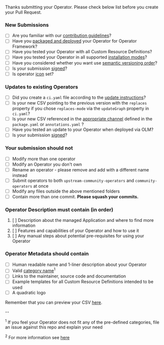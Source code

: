 Thanks submitting your Operator. Please check below list before you create your Pull Request.

### New Submissions

* [ ] Are you familiar with our [contribution guidelines](https://github.com/operator-framework/community-operators/blob/master/docs/contributing-via-pr.md)?
* [ ] Have you [packaged and deployed](https://github.com/operator-framework/community-operators/blob/master/docs/testing-operators.md) your Operator for Operator Framework?
* [ ] Have you tested your Operator with all Custom Resource Definitions?
* [ ] Have you tested your Operator in all supported [installation modes](https://github.com/operator-framework/operator-lifecycle-manager/blob/master/doc/design/building-your-csv.md#operator-metadata)?
* [ ] Have you considered whether you want use [semantic versioning order](https://github.com/operator-framework/community-operators/blob/master/docs/operator-ci-yaml.md#semver-mode)?
* [ ] Is your submission [signed](https://github.com/operator-framework/community-operators/blob/master/docs/contributing-prerequisites.md#sign-your-work)?
* [ ] Is operator [icon](https://github.com/operator-framework/community-operators/blob/master/docs/packaging-operator.md#operator-icon) set?

### Updates to existing Operators

* [ ] Did you create a `ci.yaml` file according to the [update instructions](https://github.com/operator-framework/community-operators/blob/master/docs/operator-ci-yaml.md)?
* [ ] Is your new CSV pointing to the previous version with the `replaces` property if you chose `replaces-mode` via the `updateGraph` property in `ci.yaml`?
* [ ] Is your new CSV referenced in the [appropriate channel](https://github.com/operator-framework/community-operators/blob/master/docs/packaging-operator.md#channels) defined in the `package.yaml` or `annotations.yaml` ?
* [ ] Have you tested an update to your Operator when deployed via OLM?
* [ ] Is your submission [signed](https://github.com/operator-framework/community-operators/blob/master/docs/contributing-prerequisites.md#sign-your-work)?

### Your submission should not

* [ ] Modify more than one operator
* [ ] Modify an Operator you don't own
* [ ] Rename an operator - please remove and add with a different name instead
* [ ] Submit operators to both `upstream-community-operators` and `community-operators` at once
* [ ] Modify any files outside the above mentioned folders
* [ ] Contain more than one commit. **Please squash your commits.**

### Operator Description must contain (in order)

1. [ ] Description about the managed Application and where to find more information
2. [ ] Features and capabilities of your Operator and how to use it
3. [ ] Any manual steps about potential pre-requisites for using your Operator

### Operator Metadata should contain

* [ ] Human readable name and 1-liner description about your Operator
* [ ] Valid [category name](https://github.com/operator-framework/community-operators/blob/master/docs/packaging-operator.md#categories)<sup>1</sup>
* [ ] Links to the maintainer, source code and documentation
* [ ] Example templates for all Custom Resource Definitions intended to be used
* [ ] A quadratic logo

Remember that you can preview your CSV [here](https://operatorhub.io/preview).

--

<sup>1</sup> If you feel your Operator does not fit any of the pre-defined categories, file an issue against this repo and explain your need

<sup>2</sup> For more information see [here](https://sdk.operatorframework.io/docs/overview/#operator-capability-level)

